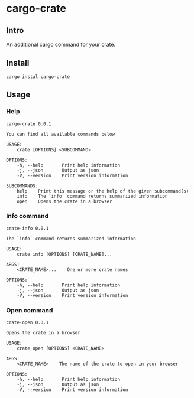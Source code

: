 # cargo-crate

## Intro

An additional cargo command for your crate.

## Install

    cargo instal cargo-crate

## Usage

### Help

    cargo-crate 0.0.1

    You can find all available commands below

    USAGE:
        crate [OPTIONS] <SUBCOMMAND>

    OPTIONS:
        -h, --help       Print help information
        -j, --json       Output as json
        -V, --version    Print version information

    SUBCOMMANDS:
        help    Print this message or the help of the given subcommand(s)
        info    The `info` command returns summarized information
        open    Opens the crate in a browser

### Info command

    crate-info 0.0.1

    The `info` command returns summarized information

    USAGE:
        crate info [OPTIONS] [CRATE_NAME]...

    ARGS:
        <CRATE_NAME>...    One or more crate names

    OPTIONS:
        -h, --help       Print help information
        -j, --json       Output as json
        -V, --version    Print version information

### Open command

    crate-open 0.0.1

    Opens the crate in a browser

    USAGE:
        crate open [OPTIONS] <CRATE_NAME>

    ARGS:
        <CRATE_NAME>    The name of the crate to open in your browser

    OPTIONS:
        -h, --help       Print help information
        -j, --json       Output as json
        -V, --version    Print version information
